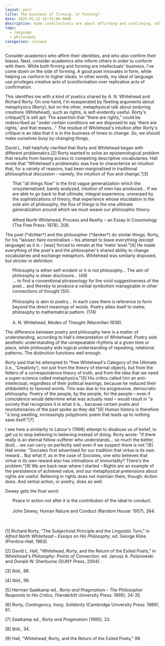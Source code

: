 ```yaml
---
layout: post
title: The business of firming, or forming?
date: 2025-01-22 15:33:00-0800
description: Some intellectuals are about affirming and confirming, others informing and conforming. I favor the latter, which is a project of using language to create a shared (conformal) experience.
tags:
  - language
  - philosophy
categories: reviews
---
```

Consider academics who affirm their identities, and who also confirm their biases. Next, consider academics who inform others in order to conform with them. While both firming and forming are intellectuals' business, I've come down on the side of forming. A good poet innovates in form, while helping us conform to higher ideals. In other words, my ideal of language use privileges creative acts of (con)formation over replicative acts of confirmation.

This identifies me with a kind of poetics shared by A. N. Whitehead and Richard Rorty. On one hand, I'm exasperated by fleeting arguments about metaphysics (Rorty), but on the other, metaphysical talk about enduring creations (Whitehead), such as rights, is self-evidently useful. Rorty's critique[1] is still apt: The assertion that "there are rights," could be redescribed as "under certain conditions we are disposed to say 'there are rights,' and that means..." The residue of Whitehead's intuition after Rorty's critique is an idea that it is in the business of times to change. So, we should make ourselves busy by changing things.

David L. Hall helpfully clarified that Rorty and Whitehead began with different problematics.[2] Rorty wanted to solve an epistemological problem that results from having access to competing descriptive vocabularies. Hall wrote that "Whitehead's problematic was how to characterize an intuition that, for a variety of reasons, had been marginalized in traditional philosophical discussion – namely, the intuition of flux and change."[3]
<ul>
That "all things flow" is the first vague generalization which the unsystematized, barely analyzed, intuition of men has produced... If we are able to go back to that ultimate, integral experience, unwarped by the sophistications of theory, that experience whose elucidation is the sole aim of philosophy, the flux of things is the one ultimate generalization around which we must weave our philosophic theory.<br><br>Alfred North Whitehead, Process and Reality – an Essay in Cosomology (The Free Press: 1978), 208.
</ul>
The poet (*dichter*) and the philosopher (*denker*) do similar things. Rorty, for his "laissez-faire nominalism – his attempt to leave everything (except language) as it is – [was] forced to remain at the 'meta' level."[4] He made everything of the poet's and the philosopher's shared ability to change vocabularies and exchange metaphors. Whitehead was similarly disposed, but stricter in definition:
<ul>
Philosophy is either self-evident or it is not philosophy... The aim of philosophy is sheer disclosure... (49)<br>
... to find a conventional phraseology for the vivid suggestiveness of the poet... and thereby to produce a verbal symbolism manageable in other connections of thought (50).<br><br>
Philosophy is akin to poetry... In each case there is reference to form beyond the direct meanings of words. Poetry allies itself to metre, philosophy to mathematical pattern. (174)<br><br>
A. N. Whitehead, Modes of Thought (Macmillan 1938).
</ul>
The difference between poetry and philosophy here is a matter of understanding, according to Hall's interpretation of Whitehead. Poetry aids aesthetic understanding of the unrepeatable rhythms at a given time or place, while philosophy aids logical understanding of repeating, relational patterns. The distinction functions well enough.

Rorty said that he attempted to "free Whitehead's Category of the Ultimate (i.e., 'Creativity'), not just from the theory of eternal objects, but from the fetters of a correspondence theory of truth, and from the idea that we need a super-science called metaphysics."[5] His critics called him an anti-intellectual, regardless of their political leanings, because he reduced their shibboleths to favored words. This was due to his progressive, democratic philosophy. Poetry of the people, by the people, for the people – even if coincidence would determine what was actually read – would result in "a society that recognizes it is what it is... because certain poets and revolutionaries of the past spoke as they did."[6] Human history is therefore "a long swelling, increasingly polyphonic poem that leads up to nothing save itself."[7]

I see here a similarity to Latour's (1996) attempt to disabuse us of belief, to get us to stop believing in believing instead of doing. Rorty wrote: "If there really is an eternal fellow-sufferer who understands... so much the better, (but)... we can carry on perfectly well even if we suspect there is not."[8] Hall wrote: "Socrates first advertised for our tradition that virtue is its own reward... But what if, as in the case of Socrates, one who believes that virtue is its own reward also has intimations of immortality? There's the problem."[9] We are back near where I started – Rights are an example of the persistence of achieved value, and our metaphysical pretensions about rights are useful. Believing in rights does not maintain them, though. Action does. And verbal action, or poetry, does as well.

Dewey gets the final word:
<ul>
Peace in action not after it is the contribution of the ideal to conduct.<br><br>
John Dewey, Human Nature and Conduct (Random House: 1957), 264.
</ul>

<br><br>
[1] Richard Rorty, "The Subjectivist Principle and the Linguistic Turn," in *Alfred North Whitehead – Essays on His Philosophy*, ed. George Kline (Prentice-Hall, 1963).

[2] David L. Hall, "Whitehead, Rorty, and the Return of the Exiled Poets," in *Whitehead's Philosophy: Points of Connection*, ed. Janusz A. Polanowski and Donald W. Sherburne (SUNY Press, 2004).

[3] *Ibid.,* 88.

[4] *Ibid.*, 96.

[5] Herman Saatkamp ed., *Rorty and Pragmatism – The Philosopher Responds to His Critics*, (Vanderbilt University Press: 1995), 34-35.

[6] Rorty, *Contingency, Irony, Solidarity* (Cambridge University Press: 1989), 61.

[7] Saatkamp ed., *Rorty and Pragmatism* (1995), 33.

[8] *Ibid.,* 34.

[9] Hall, "Whitehead, Rorty, and the Return of the Exiled Poets," 99.
